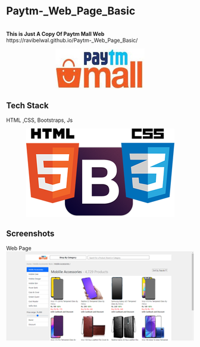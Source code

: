 # Paytm-_Web_Page_Basic
<br>
<b>This is Just A Copy Of Paytm Mall Web</b> 
<br>
https://ravibelwal.github.io/Paytm-_Web_Page_Basic/
<br>

<p align="center">
 <img src="style/ptm.jpg"/>
</p>

## Tech Stack
HTML ,CSS, Bootstraps, Js

<p align="center">
 <img src="style/hcb.png"/>
</p>

## Screenshots
Web Page<br>
![App Screenshot](Screenshot.png)<br><br>
